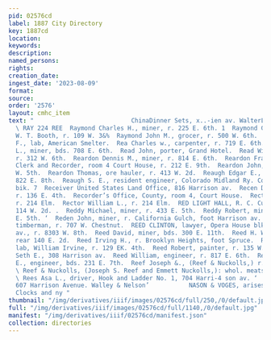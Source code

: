 ```yaml
---
pid: 02576cd
label: 1887 City Directory
key: 1887cd
location: 
keywords: 
description: 
named_persons: 
rights: 
creation_date: 
ingest_date: '2023-08-09'
format: 
source: 
order: '2576'
layout: cmhc_item
text: "                           ChinaDinner Sets, x..-ien av. WalterLayton & Og
  \ RAY 224 REE  Raymond Charles H., miner, r. 225 E. 6th. 1  Raymond George, eabinetmkr,
  W. T. Booth, r. 109 W. 3&%  Raymond John M., grocer, r. 500 W. 6th.  Raynolds P.
  F., lab, American Smelter.  Rea Charles w., carpenter, r. 719 E. 6th.  Read George
  L., miner, bds. 708 E. 6th.  Read John, porter, Grand Hotel.  Read William E., mining,
  r. 312 W. 6th.  Reardon Dennis M., miner, r. 814 E. 6th.  Reardon Frank M., County
  Clerk and Recorder, room 4 Court House, r. 212 E. 9th.  Reardon John, lab, r. 506
  W. 5th.  Reardon Thomas, ore hauler, r. 413 W. 2d.  Reaugh Edgar E., engineer, r.
  822 E. 8th.  Reaugh S. E., resident engineer, Colorado Midland Ry. Cog r. 72 Clarendon
  bik. 7  Receiver United States Land Office, 816 Harrison av.  Recen Daniel, mining,
  r. 136 E. 4th.  Recorder’s Office, County, room 4, Court House.  Rector John, lab,
  r. 214 Elm.  Rector William L., r. 214 Elm.  RED LIGHT HALL, R. C. Cummings, propr,
  114 W. 2d. .  Reddy Michael, miner, r. 433 E. 5th.  Reddy Robert, miner, r. 433
  E. 5th. ‘  Reden John, miner, r. California Gulch, foot Harrison av.  Redmond John,
  timberman, r. 707 W. Chestnut.  REED CLINTON, lawyer, Opera House blk, 310 Harrison
  av., r. 8303 W. 8th.  Reed David, miner, bds. 300 E. 11th.  Reed H. W., miner, r.
  rear 140 E. 2d.  Reed Irving H., r. Brooklyn Heights, foot Spruce.  Reed Philip,
  lab, William Irvine, r. 129 EK. 4th.  Reed Robert, painter, r. 135 W. 4th.  Reed
  Seth E., 308 Harrison av.  Reed William, engineer, r. 817 E. 6th.  Reeder Joseph
  E., engineer, bds. 231 E. 7th.  Reef Joseph &., (Reef & Nuckolls,) r. 325 W. Chestnut.
  \ Reef & Nuckolls, (Joseph S. Reef and Emmett Nuckolls,): whol. meats, 400 W. Chestnut.
  \ Rees Asa L., driver, Hook and Ladder No. 1, 704 Harri-4 son av. ‘  tne specialty.
  607 Harrison Avenue. Walley & Nelson’           NASON & VOGES, arises drone Watts
  Clocks and ny "
thumbnail: "/img/derivatives/iiif/images/02576cd/full/250,/0/default.jpg"
full: "/img/derivatives/iiif/images/02576cd/full/1140,/0/default.jpg"
manifest: "/img/derivatives/iiif/02576cd/manifest.json"
collection: directories
---
```

